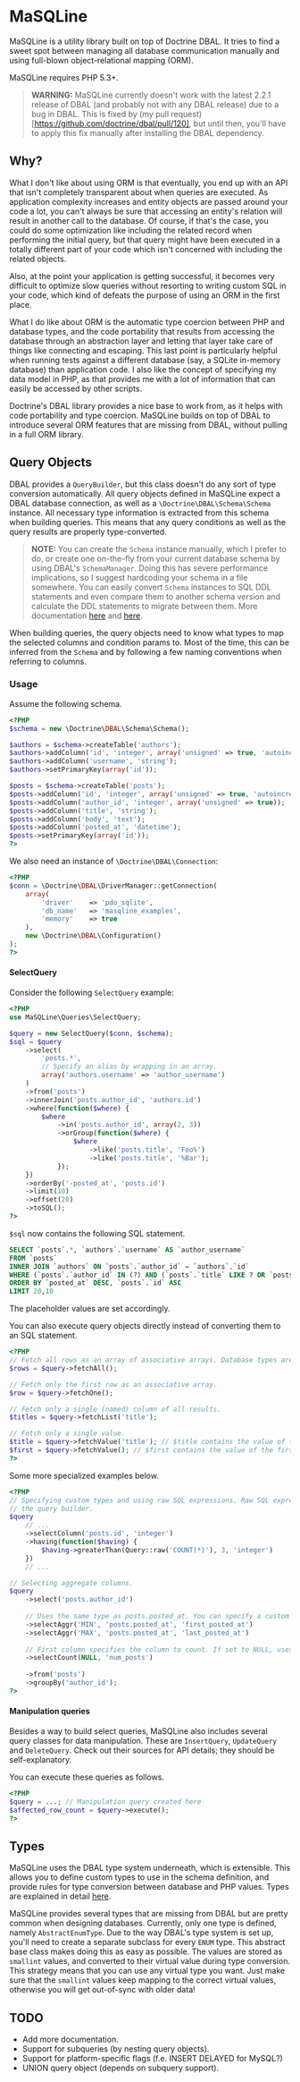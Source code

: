 # MaSQLine

MaSQLine is a utility library built on top of Doctrine DBAL. It tries to find a sweet spot between managing all database
communication manually and using full-blown object-relational mapping (ORM).

MaSQLine requires PHP 5.3+.

> **WARNING:** MaSQLine currently doesn't work with the latest 2.2.1 release of DBAL (and probably not with any DBAL
> release) due to a bug in DBAL. This is fixed by (my pull request)[https://github.com/doctrine/dbal/pull/120], but
> until then, you'll have to apply this fix manually after installing the DBAL dependency.

## Why?

What I don't like about using ORM is that eventually, you end up with an API that isn't completely transparent about
when queries are executed. As application complexity increases and entity objects are passed around your code a lot, you
can't always be sure that accessing an entity's relation will result in another call to the database. Of course, if
that's the case, you could do some optimization like including the related record when performing the initial query,
but that query might have been executed in a totally different part of your code which isn't concerned with including
the related objects.

Also, at the point your application is getting successful, it becomes very difficult to optimize slow queries without
resorting to writing custom SQL in your code, which kind of defeats the purpose of using an ORM in the first place.

What I do like about ORM is the automatic type coercion between PHP and database types, and the code portability that
results from accessing the database through an abstraction layer and letting that layer take care of things like
connecting and escaping. This last point is particularly helpful when running tests against a different database (say, a
SQLite in-memory database) than application code. I also like the concept of specifying my data model in PHP, as that
provides me with a lot of information that can easily be accessed by other scripts.

Doctrine's DBAL library provides a nice base to work from, as it helps with code portability and type coercion. MaSQLine
builds on top of DBAL to introduce several ORM features that are missing from DBAL, without pulling in a full ORM
library.

## Query Objects

DBAL provides a `QueryBuilder`, but this class doesn't do any sort of type conversion automatically. All query objects
defined in MaSQLine expect a DBAL database connection, as well as a `\Doctrine\DBAL\Schema\Schema` instance. All
necessary type information is extracted from this schema when building queries. This means that any query conditions as
well as the query results are properly type-converted.

> **NOTE:** You can create the `Schema` instance manually, which I prefer to do, or create one on-the-fly from your
> current database schema by using DBAL's `SchemaManager`. Doing this has severe performance implications, so I suggest
> hardcoding your schema in a file somewhere. You can easily convert `Schema` instances to SQL DDL statements and
> even compare them to another schema version and calculate the DDL statements to migrate between them.
> More documentation [here](http://docs.doctrine-project.org/projects/doctrine-dbal/en/latest/reference/schema-representation.html)
> and [here](http://docs.doctrine-project.org/projects/doctrine-dbal/en/latest/reference/schema-manager.html).

When building queries, the query objects need to know what types to map the selected columns and condition params to.
Most of the time, this can be inferred from the `Schema` and by following a few naming conventions when referring to
columns.

### Usage

Assume the following schema.

```php
<?PHP
$schema = new \Doctrine\DBAL\Schema\Schema();

$authors = $schema->createTable('authors');
$authors->addColumn('id', 'integer', array('unsigned' => true, 'autoincrement' => true));
$authors->addColumn('username', 'string');
$authors->setPrimaryKey(array('id'));

$posts = $schema->createTable('posts');
$posts->addColumn('id', 'integer', array('unsigned' => true, 'autoincrement' => true));
$posts->addColumn('author_id', 'integer', array('unsigned' => true));
$posts->addColumn('title', 'string');
$posts->addColumn('body', 'text');
$posts->addColumn('posted_at', 'datetime');
$posts->setPrimaryKey(array('id'));
?>
```

We also need an instance of `\Doctrine\DBAL\Connection`:

```php
<?PHP
$conn = \Doctrine\DBAL\DriverManager::getConnection(
    array(
        'driver'    => 'pdo_sqlite',
        'db_name'   => 'masqline_examples',
        'memory'    => true
    ),
    new \Doctrine\DBAL\Configuration()
);
?>
```

#### SelectQuery

Consider the following `SelectQuery` example:

```php
<?PHP
use MaSQLine\Queries\SelectQuery;

$query = new SelectQuery($conn, $schema);
$sql = $query
    ->select(
        'posts.*',
        // Specify an alias by wrapping in an array.
        array('authors.username' => 'author_username')
    )
    ->from('posts')
    ->innerJoin('posts.author_id', 'authors.id')
    ->where(function($where) {
        $where
            ->in('posts.author_id', array(2, 3))
            ->orGroup(function($where) {
                $where
                    ->like('posts.title', 'Foo%')
                    ->like('posts.title', '%Bar');
            });
    })
    ->orderBy('-posted_at', 'posts.id')
    ->limit(10)
    ->offset(20)
    ->toSQL();
?>
```

`$sql` now contains the following SQL statement.

```sql
SELECT `posts`.*, `authors`.`username` AS `author_username`
FROM `posts`
INNER JOIN `authors` ON `posts`.`author_id` = `authors`.`id`
WHERE (`posts`.`author_id` IN (?) AND (`posts`.`title` LIKE ? OR `posts`.`title` LIKE ?))
ORDER BY `posted_at` DESC, `posts`.`id` ASC
LIMIT 20,10
```

The placeholder values are set accordingly.

You can also execute query objects directly instead of converting them to an SQL statement.

```php
<?PHP
// Fetch all rows as an array of associative arrays. Database types are automatically converted to their PHP counterparts.
$rows = $query->fetchAll();

// Fetch only the first row as an associative array.
$row = $query->fetchOne();

// Fetch only a single (named) column of all results.
$titles = $query->fetchList('title');

// Fetch only a single value.
$title = $query->fetchValue('title'); // $title contains the value of the 'title' column of the first row.
$first = $query->fetchValue(); // $first contains the value of the first column in the SELECT statement for the first row.
?>
```

Some more specialized examples below.

```php
<?PHP
// Specifying custom types and using raw SQL expressions. Raw SQL expressions are left intact by
// the query builder.
$query
    // ...
    ->selectColumn('posts.id', 'integer')
    ->having(function($having) {
        $having->greaterThan(Query::raw('COUNT(*)'), 3, 'integer')
    })
    // ...

// Selecting aggregate columns.
$query
    ->select('posts.author_id')
    
    // Uses the same type as posts.posted_at. You can specify a custom type as the fourth parameter.
    ->selectAggr('MIN', 'posts.posted_at', 'first_posted_at')
    ->selectAggr('MAX', 'posts.posted_at', 'last_posted_at')
    
    // First column specifies the column to count. If set to NULL, uses COUNT(*).
    ->selectCount(NULL, 'num_posts')
    
    ->from('posts')
    ->groupBy('author_id');
?>
```

#### Manipulation queries

Besides a way to build select queries, MaSQLine also includes several query classes for data manipulation.
These are `InsertQuery`, `UpdateQuery` and `DeleteQuery`. Check out their sources for API details; they should be
self-explanatory.

You can execute these queries as follows.

```php
<?PHP
$query = ...; // Manipulation query created here
$affected_row_count = $query->execute();
?>
```

## Types

MaSQLine uses the DBAL type system underneath, which is extensible. This allows you to define custom types to use
in the schema definition, and provide rules for type conversion between database and PHP values. Types are explained
in detail [here](http://docs.doctrine-project.org/projects/doctrine-dbal/en/latest/reference/types.html).

MaSQLine provides several types that are missing from DBAL but are pretty common when designing databases. Currently,
only one type is defined, namely `AbstractEnumType`. Due to the way DBAL's type system is set up, you'll need to create
a separate subclass for every `ENUM` type. This abstract base class makes doing this as easy as possible. The values are
stored as `smallint` values, and converted to their virtual value during type conversion. This strategy means that you
can use any virtual type you want. Just make sure that the `smallint` values keep mapping to the correct virtual values,
otherwise you will get out-of-sync with older data!

## TODO

* Add more documentation.
* Support for subqueries (by nesting query objects).
* Support for platform-specific flags (f.e. INSERT DELAYED for MySQL?)
* UNION query object (depends on subquery support).
